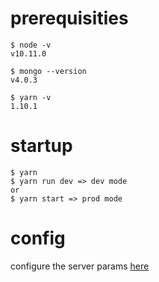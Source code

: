 # prerequisities
```
$ node -v
v10.11.0

$ mongo --version
v4.0.3

$ yarn -v
1.10.1
```

# startup
```
$ yarn
$ yarn run dev => dev mode
or
$ yarn start => prod mode
```

# config
configure the server params [here](https://github.com/alivanov/heroes_server/blob/master/src/config.js)
